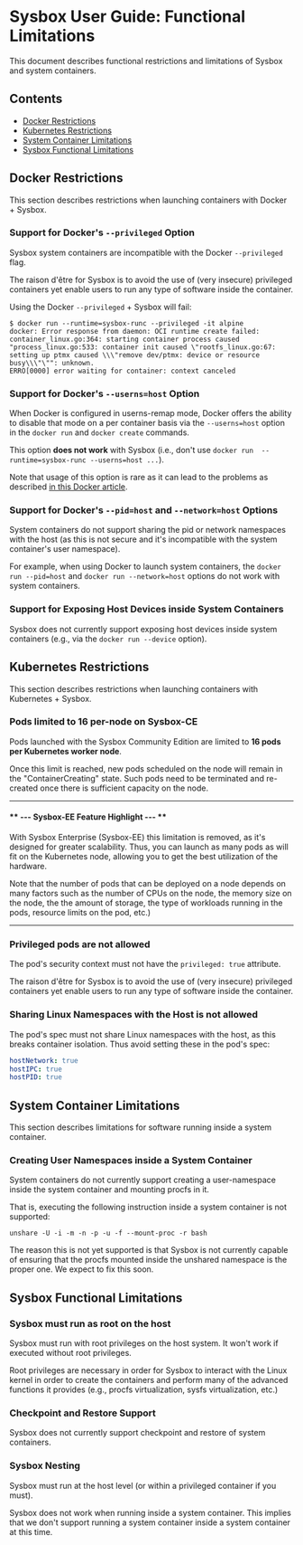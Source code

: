 # Sysbox User Guide: Functional Limitations

This document describes functional restrictions and limitations of Sysbox and
system containers.

## Contents

-   [Docker Restrictions](#docker-restrictions)
-   [Kubernetes Restrictions](#kubernetes-restrictions)
-   [System Container Limitations](#system-container-limitations)
-   [Sysbox Functional Limitations](#sysbox-functional-limitations)

## Docker Restrictions

This section describes restrictions when launching containers with Docker +
Sysbox.

### Support for Docker's `--privileged` Option

Sysbox system containers are incompatible with the Docker `--privileged` flag.

The raison d'être for Sysbox is to avoid the use of (very insecure) privileged
containers yet enable users to run any type of software inside the container.

Using the Docker `--privileged` + Sysbox will fail:

```console
$ docker run --runtime=sysbox-runc --privileged -it alpine
docker: Error response from daemon: OCI runtime create failed: container_linux.go:364: starting container process caused "process_linux.go:533: container init caused \"rootfs_linux.go:67: setting up ptmx caused \\\"remove dev/ptmx: device or resource busy\\\"\"": unknown.
ERRO[0000] error waiting for container: context canceled
```

### Support for Docker's `--userns=host` Option

When Docker is configured in userns-remap mode, Docker offers the ability
to disable that mode on a per container basis via the `--userns=host`
option in the `docker run` and `docker create` commands.

This option **does not work** with Sysbox (i.e., don't use
`docker run  --runtime=sysbox-runc --userns=host ...`).

Note that usage of this option is rare as it can lead to the problems as
described [in this Docker article](https://docs.docker.com/engine/security/userns-remap/#disable-namespace-remapping-for-a-container).

### Support for Docker's `--pid=host` and `--network=host` Options

System containers do not support sharing the pid or network namespaces
with the host (as this is not secure and it's incompatible with the
system container's user namespace).

For example, when using Docker to launch system containers, the
`docker run --pid=host` and `docker run --network=host` options
do not work with system containers.

### Support for Exposing Host Devices inside System Containers

Sysbox does not currently support exposing host devices inside system
containers (e.g., via the `docker run --device` option).

## Kubernetes Restrictions

This section describes restrictions when launching containers with Kubernetes +
Sysbox.

### Pods limited to 16 per-node on Sysbox-CE

Pods launched with the Sysbox Community Edition are limited to **16 pods per Kubernetes worker node**.

Once this limit is reached, new pods scheduled on the node will remain in the
"ContainerCreating" state. Such pods need to be terminated and re-created once
there is sufficient capacity on the node.

***
#### ** --- Sysbox-EE Feature Highlight --- **

With Sysbox Enterprise (Sysbox-EE) this limitation is removed, as it's designed
for greater scalability. Thus, you can launch as many pods as will fit on the
Kubernetes node, allowing you to get the best utilization of the hardware.

Note that the number of pods that can be deployed on a node depends on many
factors such as the number of CPUs on the node, the memory size on the node, the
the amount of storage, the type of workloads running in the pods, resource
limits on the pod, etc.)

***

### Privileged pods are not allowed

The pod's security context must not have the `privileged: true` attribute.

The raison d'être for Sysbox is to avoid the use of (very insecure) privileged
containers yet enable users to run any type of software inside the container.

### Sharing Linux Namespaces with the Host is not allowed

The pod's spec must not share Linux namespaces with the host, as this breaks
container isolation. Thus avoid setting these in the pod's spec:

```yaml
hostNetwork: true
hostIPC: true
hostPID: true
```

## System Container Limitations

This section describes limitations for software running inside a system
container.

### Creating User Namespaces inside a System Container

System containers do not currently support creating a user-namespace
inside the system container and mounting procfs in it.

That is, executing the following instruction inside a system container
is not supported:

    unshare -U -i -m -n -p -u -f --mount-proc -r bash

The reason this is not yet supported is that Sysbox is not currently
capable of ensuring that the procfs mounted inside the unshared
namespace is the proper one. We expect to fix this soon.

## Sysbox Functional Limitations

### Sysbox must run as root on the host

Sysbox must run with root privileges on the host system. It won't
work if executed without root privileges.

Root privileges are necessary in order for Sysbox to interact with the Linux
kernel in order to create the containers and perform many of the advanced
functions it provides (e.g., procfs virtualization, sysfs virtualization, etc.)

### Checkpoint and Restore Support

Sysbox does not currently support checkpoint and restore of system containers.

### Sysbox Nesting

Sysbox must run at the host level (or within a privileged container if you must).

Sysbox does not work when running inside a system container. This implies that
we don't support running a system container inside a system container at this
time.
